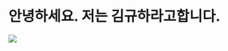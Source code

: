 # 안녕하세요. 저는 김규하라고합니다.

<img src="https://capsule-render.vercel.app/api?type=Waving&color=auto&height=200&section=header&text=KimGyuHa&Size=50&fontAlign=77&fontAlignY=30&animation=twinkling&desc=Back-end%20Developer&descAlign=85&descAlignY=55&fontColor=FFFFFF"/>
